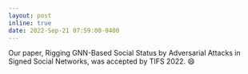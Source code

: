 ```yaml
---
layout: post
inline: true
date: 2022-Sep-21 07:59:00-0400
---
```


Our paper, Rigging GNN-Based Social Status by Adversarial Attacks in Signed Social Networks, was accepted by TIFS 2022.
:smile: 